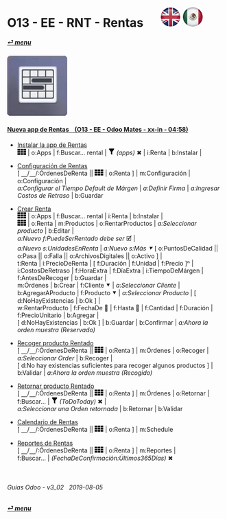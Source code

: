 # O13 - EE - RNT - Rentas &nbsp;&nbsp;&nbsp;&nbsp; [![en-uk](/doc/img/flg/en-uk-flg-btn-sml.png)](/en-uk/o13/ee/rnt/en-uk-o13-ee-rnt-rental-guides.md) [ ![es-mx](/doc/img/flg/es-mx-flg-btn-sml.png)](/es-mx/o13/ee/rnt/es-mx-o13-ee-rnt-rental-guides.md)
#### [_&#x23CE; menu_](/es-mx/o13/ee/es-mx-o13-ee-guides-menu.md "Regresar al menúu de EE")  
### ![rnt](/doc/img/rentals.png)

#### [Nueva app de Rentas &nbsp;&nbsp; (O13 - EE - Odoo Mates - xx-in - 04:58)](https://youtube.com/embed/xS5p-zOkbhk?autoplay=1&start=0&end=0&rel=0&nocount)<br>

- [Instalar la app de Rentas](https://youtube.com/embed/xS5p-zOkbhk?autoplay=1&start=0&end=24&rel=0)  
![apps](/doc/img/apps.png) | o:Apps | f:Buscar... rental | ![filter](/doc/img/filter.png) _(apps)_ &#x2716; | i:Renta | b:Instalar |  

- [Configuración de Rentas](https://youtube.com/embed/xS5p-zOkbhk?autoplay=1&start=261&end=0&rel=0)  
\[ &#x23BD;/&#x23BD;/:ÓrdenesDeRenta || ![apps](/doc/img/apps.png) | o:Renta ] | m:Configuración | o:Configuración |  
_a:Configurar el Tiempo Default de Márgen_ | _a:Definir Firma_ | _a:Ingresar Costos de Retraso_ | b:Guardar  

- [Crear Renta](https://youtube.com/embed/xS5p-zOkbhk?autoplay=1&start=24&end=150&rel=0)  
![apps](/doc/img/apps.png) | o:Apps | f:Buscar... rental | i:Renta | b:Instalar |  
![apps](/doc/img/apps.png) | o:Renta | m:Productos | o:RentarProductos | _a:Seleccionar producto_ | b:Editar |  
_a:Nuevo f:PuedeSerRentado debe ser_ &#x1F5F9; |  
_a:Nuevo s:UnidadesEnRenta_ | _a:Nuevo s:Más &#x2BC6;_ \[ o:PuntosDeCalidad || o:Pasa || o:Falla || o:ArchivosDigitales || o:Activo ] |  
t:Renta | i:PrecioDeRenta | \[ f:Duración | f:Unidad | f:Precio \]&#x207F; |  
i:CostosDeRetraso | f:HoraExtra | f:DíaExtra | i:TiempoDeMárgen | f:AntesDeRecoger | b:Guardar |  
m:Órdenes | b:Crear | f:Cliente &#x2BC6; | _a:Seleccionar Cliente_ |  
b:AgregarAProducto | f:Producto &#x2BC6; | _a:Seleccionar Producto_ | \[ d:NoHayExistencias | b:Ok ] |  
w:RentarProducto | f:FechaDe &#x1F4C5; | f:Hasta &#x1F4C5; | f:Cantidad | f:Duración | f:PrecioUnitario | b:Agregar |  
\[ d:NoHayExistencias | b:Ok ] | b:Guardar | b:Confirmar | _a:Ahora la orden muestra (Reservado)_  

- [Recoger producto Rentado](https://youtube.com/embed/xS5p-zOkbhk?autoplay=1&start=150&end=180&rel=0)  
\[ &#x23BD;/&#x23BD;/:ÓrdenesDeRenta || ![apps](/doc/img/apps.png) | o:Renta ] | m:Órdenes | o:Recoger | _a:Seleccionar Order_ | b:Recoger |  
\[ d:No hay existencias suficientes para recoger algunos productos ] | b:Validar | _a:Ahora la orden muestra (Recogido)_  

- [Retornar producto Rentado](https://youtube.com/embed/xS5p-zOkbhk?autoplay=1&start=181&end=211&rel=0)  
\[ &#x23BD;/&#x23BD;/:ÓrdenesDeRenta || ![apps](/doc/img/apps.png) | o:Renta ] | m:Órdenes | o:Retornar | f:Buscar... | ![filter](/doc/img/filter.png) _(ToDoToday)_ &#x2716; |  
_a:Seleccionar una Orden retornada_ | b:Retornar | b:Validar  

- [Calendario de Rentas](https://youtube.com/embed/xS5p-zOkbhk?autoplay=1&start=233&end=246&rel=0)  
\[ &#x23BD;/&#x23BD;/:ÓrdenesDeRenta || ![apps](/doc/img/apps.png) | o:Renta ] | m:Schedule  

- [Reportes de Rentas](https://youtube.com/embed/xS5p-zOkbhk?autoplay=1&start=246&end=260&rel=0)  
\[ &#x23BD;/&#x23BD;/:ÓrdenesDeRenta || ![apps](/doc/img/apps.png) | o:Renta ] | m:Reportes |  
f:Buscar... | _(FechaDeConfirmación:Últimos365Días)_ &#x2716;  

<br>
	
###### Guías Odoo - v3_02 &nbsp; 2019-08-05  
**[_&#x23CE; menu_](/es-mx/o13/ee/es-mx-o13-ee-guides-menu.md)**  
